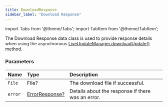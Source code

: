 ```yaml
---
title: DownloadResponse
sidebar_label: "Download Response"
---
```


import Tabs from '@theme/Tabs';
import TabItem from '@theme/TabItem';

The Download Response data class is used to provide response details when using the asynchronous [LiveUpdateManager.downloadUpdate()](./live-update-manager#downloadupdate) method.

### Parameters

Name | Type | Description
:------ | :------ | :------
`File` | File? | The download file if successful.
`error` | [ErrorResponse?](./error-response) | Details about the response if there was an error.
